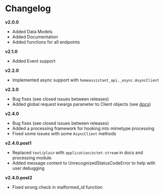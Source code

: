 # Changelog

**v2.0.0**
- Added Data Models
- Added Documentation
- Added functions for all endpoints

**v2.1.0**
- Added Event support

**v2.2.0**
- Implemented async support with `homeassistant_api._async.AsyncClient`

**v2.3.0**
- Bug fixes (see closed issues between releases)
- Added global request kwargs parameter to Client objects (see [docs](https://homeassistantapi.readthedocs.io/en/latest/api.html))

**v2.4.0**
- Bug fixes (see closed issues between releases)
- Added a processing framework for hooking into mimetype processing
- Fixed some issues with some ``AsyncClient`` methods

**v2.4.0.post1**
- Replaced `text/plain` with `application/octet-stream` in docs and processing module.
- Added message content to UnrecognizedStatusCodeError to help with user debugging

**v2.4.0.post2**
- Fixed wrong check in malformed_id function
